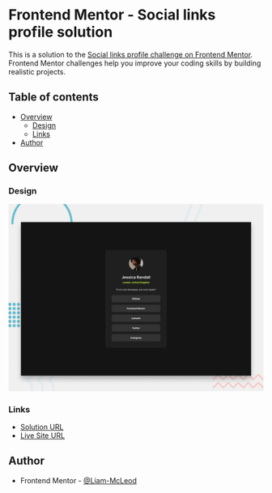 # Frontend Mentor - Social links profile solution

This is a solution to the [Social links profile challenge on Frontend Mentor](https://www.frontendmentor.io/challenges/social-links-profile-UG32l9m6dQ). Frontend Mentor challenges help you improve your coding skills by building realistic projects. 

## Table of contents

- [Overview](#overview)
  - [Design](#design)
  - [Links](#links)
- [Author](#author)

## Overview

### Design

![Design preview for the Social Links profile coding challenge](./design/desktop-preview.jpg)

### Links

-  [Solution URL](https://www.frontendmentor.io/solutions/expenses-chart-component-chartjs-A_tuMgrSpl)
-  [Live Site URL](https://liam-mcleod.github.io/expenses-chart-component-main/)

## Author
- Frontend Mentor - [@Liam-McLeod](https://www.frontendmentor.io/profile/Liam-McLeod)